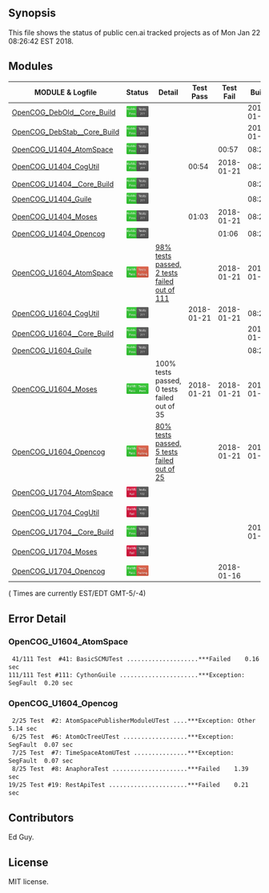 
## Synopsis

This file shows the status of public cen.ai tracked projects as of Mon Jan 22 08:26:42 EST 2018.

## Modules 

| MODULE & Logfile | Status | Detail | Test Pass | Test Fail| Build | Attempt|
| --- | --- | --- | --- | ---  | --- | --- | 
| [OpenCOG_DebOld__Core_Build](jobs/OpenCOG_DebOld__Core_Build.log) | ![Status](/images/BUILDPASS.svg) |  |  |  | 2018-01-15  | 2018-01-15 |
| [OpenCOG_DebStab__Core_Build](jobs/OpenCOG_DebStab__Core_Build.log) | ![Status](/images/BUILDPASS.svg) |  |  |  | 2018-01-16  | 2018-01-16 |
| [OpenCOG_U1404_AtomSpace](jobs/OpenCOG_U1404_AtomSpace.log) | ![Status](/images/BUILDPASS.svg) |  |  | 00:57 | 08:21  | 08:21 |
| [OpenCOG_U1404_CogUtil](jobs/OpenCOG_U1404_CogUtil.log) | ![Status](/images/BUILDPASS.svg) |  | 00:54 | 2018-01-21 | 08:20  | 08:20 |
| [OpenCOG_U1404__Core_Build](jobs/OpenCOG_U1404__Core_Build.log) | ![Status](/images/BUILDPASS.svg) |  |  |  | 08:24  | 08:24 |
| [OpenCOG_U1404_Guile](jobs/OpenCOG_U1404_Guile.log) | ![Status](/images/BUILDPASS.svg) |  |  |  | 08:20  | 08:20 |
| [OpenCOG_U1404_Moses](jobs/OpenCOG_U1404_Moses.log) | ![Status](/images/BUILDPASS.svg) |  | 01:03 | 2018-01-21 | 08:23  | 08:23 |
| [OpenCOG_U1404_Opencog](jobs/OpenCOG_U1404_Opencog.log) | ![Status](/images/BUILDPASS.svg) |  |  | 01:06 | 08:24  | 08:24 |
| [OpenCOG_U1604_AtomSpace](jobs/OpenCOG_U1604_AtomSpace.log) | ![Status](/images/TESTFAIL.svg) | [98% tests passed, 2 tests failed out of 111](#opencog_u1604_atomspace) |  | 2018-01-21 | 2018-01-21  | 2018-01-21 |
| [OpenCOG_U1604_CogUtil](jobs/OpenCOG_U1604_CogUtil.log) | ![Status](/images/BUILDPASS.svg) |  | 2018-01-21 | 2018-01-21 | 08:26  | 08:26 |
| [OpenCOG_U1604__Core_Build](jobs/OpenCOG_U1604__Core_Build.log) | ![Status](/images/BUILDPASS.svg) |  |  |  | 2018-01-21  | 2018-01-21 |
| [OpenCOG_U1604_Guile](jobs/OpenCOG_U1604_Guile.log) | ![Status](/images/BUILDPASS.svg) |  |  |  | 08:26  | 08:26 |
| [OpenCOG_U1604_Moses](jobs/OpenCOG_U1604_Moses.log) | ![Status](/images/TESTPASS.svg) | 100% tests passed, 0 tests failed out of 35 | 2018-01-21 | 2018-01-21 | 2018-01-21  | 2018-01-21 |
| [OpenCOG_U1604_Opencog](jobs/OpenCOG_U1604_Opencog.log) | ![Status](/images/TESTFAIL.svg) | [80% tests passed, 5 tests failed out of 25](#opencog_u1604_opencog) |  | 2018-01-21 | 2018-01-21  | 2018-01-21 |
| [OpenCOG_U1704_AtomSpace](jobs/OpenCOG_U1704_AtomSpace.log) | ![Status](/images/INSTALLFAIL.svg) |  |  |  |   | 2018-01-16 |
| [OpenCOG_U1704_CogUtil](jobs/OpenCOG_U1704_CogUtil.log) | ![Status](/images/INSTALLFAIL.svg) |  |  |  |   | 2018-01-16 |
| [OpenCOG_U1704__Core_Build](jobs/OpenCOG_U1704__Core_Build.log) | ![Status](/images/BUILDPASS.svg) |  |  |  | 2018-01-16  | 2018-01-16 |
| [OpenCOG_U1704_Moses](jobs/OpenCOG_U1704_Moses.log) | ![Status](/images/INSTALLFAIL.svg) |  |  |  |   | 2018-01-16 |
| [OpenCOG_U1704_Opencog](jobs/OpenCOG_U1704_Opencog.log) | ![Status](/images/TESTFAIL.svg) |  |  | 2018-01-16 |   | 2018-01-16 |

( Times are currently EST/EDT GMT-5/-4) 

## Error Detail


###  OpenCOG_U1604_AtomSpace
```
 41/111 Test  #41: BasicSCMUTest ....................***Failed    0.16 sec
111/111 Test #111: CythonGuile ......................***Exception: SegFault  0.20 sec
```


###  OpenCOG_U1604_Opencog
```
 2/25 Test  #2: AtomSpacePublisherModuleUTest ....***Exception: Other  5.14 sec
 6/25 Test  #6: AtomOcTreeUTest ..................***Exception: SegFault  0.07 sec
 7/25 Test  #7: TimeSpaceAtomUTest ...............***Exception: SegFault  0.07 sec
 8/25 Test  #8: AnaphoraTest .....................***Failed    1.39 sec
19/25 Test #19: RestApiTest ......................***Failed    0.21 sec
```


## Contributors

Ed Guy.

## License

MIT license. 

